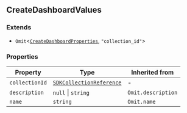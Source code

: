 ## CreateDashboardValues

### Extends

- `Omit`\<[`CreateDashboardProperties`](../internal.md#createdashboardproperties), `"collection_id"`\>

### Properties

| Property | Type | Inherited from |
| ------ | ------ | ------ |
| <a id="collectionid"></a> `collectionId` | [`SDKCollectionReference`](../internal.md#sdkcollectionreference) | - |
| <a id="description"></a> `description` | `null` \| `string` | `Omit.description` |
| <a id="name"></a> `name` | `string` | `Omit.name` |
